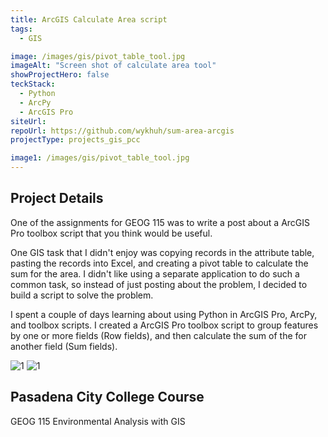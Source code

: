 ```yaml
---
title: ArcGIS Calculate Area script
tags:
  - GIS

image: /images/gis/pivot_table_tool.jpg
imageAlt: "Screen shot of calculate area tool"
showProjectHero: false
teckStack:
  - Python
  - ArcPy
  - ArcGIS Pro
siteUrl:
repoUrl: https://github.com/wykhuh/sum-area-arcgis
projectType: projects_gis_pcc

image1: /images/gis/pivot_table_tool.jpg
---
```


## Project Details

One of the assignments for GEOG 115 was to write a post about a ArcGIS Pro toolbox script that you think would be useful.

One GIS task that I didn't enjoy was copying records in the attribute table, pasting the records into Excel, and creating a pivot table to calculate the sum for the area. I didn't like using a separate application to do such a common task, so instead of just posting about the problem, I decided to build a script to solve the problem.

I spent a couple of days learning about using Python in ArcGIS Pro, ArcPy, and toolbox scripts. I created a ArcGIS Pro toolbox script to group features by one or more fields (Row fields), and then calculate the sum of the for another field (Sum fields).

<img src="/images/gis/pivot_table_tool.jpg" alt="1">

<img src="/images/gis/pivot_table_tool_2.jpg" alt="1">

## Pasadena City College Course

GEOG 115 Environmental Analysis with GIS
